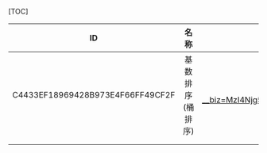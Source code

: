 [TOC]

|                ID                |       名称       |                             备注                             |
| :------------------------------: | :--------------: | :----------------------------------------------------------: |
| C4433EF18969428B973E4F66FF49CF2F | 基数排序(桶排序) | https://mp.weixin.qq.com/s?__biz=MzI4Njg5MDA5NA==&mid=2247484071&idx=2&sn=5195363e7a5c5e3e7cac2a733c2695e9&chksm=ebd743a6dca0cab0b79aec38ff835116af9079114c9266ef673c6c1009b32b2abf262bf35e0c%23rd |
|                                  |                  |                                                              |
|                                  |                  |                                                              |




